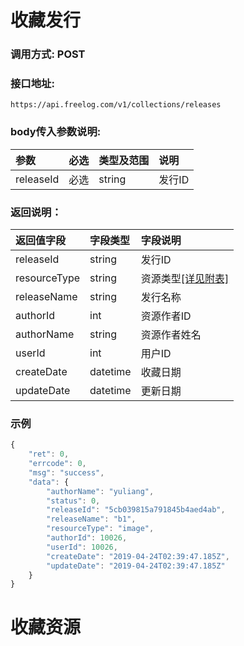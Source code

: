 # 收藏发行

### 调用方式: POST

### 接口地址:

```
https://api.freelog.com/v1/collections/releases
```

### body传入参数说明:

| 参数 | 必选 | 类型及范围 | 说明 |
| :--- | :--- | :--- | :--- |
|releaseId|必选|string|发行ID|


### 返回说明：

| 返回值字段 | 字段类型 | 字段说明 |
| :--- | :--- | :--- |
| releaseId | string | 发行ID|
| resourceType | string | 资源类型[[详见附表]][资源类型] |
| releaseName | string | 发行名称 |
| authorId | int | 资源作者ID |
| authorName | string | 资源作者姓名 |
| userId | int| 用户ID|
| createDate | datetime| 收藏日期|
| updateDate | datetime| 更新日期|

### 示例

```js
{
	"ret": 0,
	"errcode": 0,
	"msg": "success",
	"data": {
		"authorName": "yuliang",
		"status": 0,
		"releaseId": "5cb039815a791845b4aed4ab",
		"releaseName": "b1",
		"resourceType": "image",
		"authorId": 10026,
		"userId": 10026,
		"createDate": "2019-04-24T02:39:47.185Z",
		"updateDate": "2019-04-24T02:39:47.185Z"
	}
}
```

[资源类型]: /附表/资源类型.html "资源类型"
[备注]: /附表/资源meta说明.html "资源meta说明"


# 收藏资源

